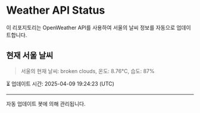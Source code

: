 
# Weather API Status

이 리포지토리는 OpenWeather API를 사용하여 서울의 날씨 정보를 자동으로 업데이트합니다.

## 현재 서울 날씨
> 서울의 현재 날씨: broken clouds, 온도: 8.76°C, 습도: 87%

⏳ 업데이트 시간: 2025-04-09 19:24:23 (UTC)

---
자동 업데이트 봇에 의해 관리됩니다.
